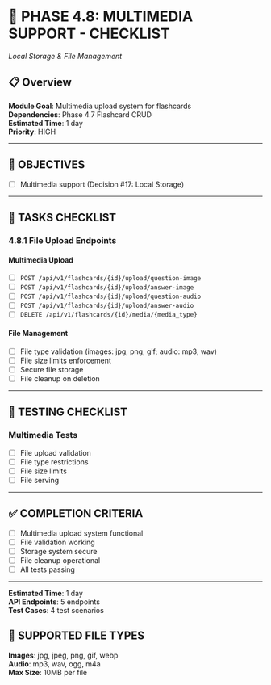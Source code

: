 # 🎵 PHASE 4.8: MULTIMEDIA SUPPORT - CHECKLIST
*Local Storage & File Management*

## 📋 Overview
**Module Goal**: Multimedia upload system for flashcards  
**Dependencies**: Phase 4.7 Flashcard CRUD  
**Estimated Time**: 1 day  
**Priority**: HIGH

---

## 🎯 OBJECTIVES
- [ ] Multimedia support (Decision #17: Local Storage)

---

## 📝 TASKS CHECKLIST

### **4.8.1 File Upload Endpoints**

#### **Multimedia Upload**
- [ ] `POST /api/v1/flashcards/{id}/upload/question-image`
- [ ] `POST /api/v1/flashcards/{id}/upload/answer-image`
- [ ] `POST /api/v1/flashcards/{id}/upload/question-audio`
- [ ] `POST /api/v1/flashcards/{id}/upload/answer-audio`
- [ ] `DELETE /api/v1/flashcards/{id}/media/{media_type}`

#### **File Management**
- [ ] File type validation (images: jpg, png, gif; audio: mp3, wav)
- [ ] File size limits enforcement
- [ ] Secure file storage
- [ ] File cleanup on deletion

---

## 🧪 TESTING CHECKLIST

### **Multimedia Tests**
- [ ] File upload validation
- [ ] File type restrictions
- [ ] File size limits
- [ ] File serving

---

## ✅ COMPLETION CRITERIA
- [ ] Multimedia upload system functional
- [ ] File validation working
- [ ] Storage system secure
- [ ] File cleanup operational
- [ ] All tests passing

---

**Estimated Time**: 1 day  
**API Endpoints**: 5 endpoints  
**Test Cases**: 4 test scenarios

## 📁 SUPPORTED FILE TYPES
**Images**: jpg, jpeg, png, gif, webp  
**Audio**: mp3, wav, ogg, m4a  
**Max Size**: 10MB per file
